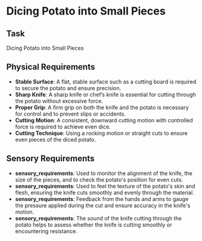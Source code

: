 # Dicing Potato into Small Pieces

## Task
Dicing Potato into Small Pieces
## Physical Requirements
- **Stable Surface**: A flat, stable surface such as a cutting board is required to secure the potato and ensure precision.
- **Sharp Knife**: A sharp knife or chef’s knife is essential for cutting through the potato without excessive force.
- **Proper Grip**: A firm grip on both the knife and the potato is necessary for control and to prevent slips or accidents.
- **Cutting Motion**: A consistent, downward cutting motion with controlled force is required to achieve even dice.
- **Cutting Technique**: Using a rocking motion or straight cuts to ensure even pieces of the diced potato.
## Sensory Requirements
- **sensory_requirements**: Used to monitor the alignment of the knife, the size of the pieces, and to check the potato's position for even cuts.
- **sensory_requirements**: Used to feel the texture of the potato's skin and flesh, ensuring the knife cuts smoothly and evenly through the material.
- **sensory_requirements**: Feedback from the hands and arms to gauge the pressure applied during the cut and ensure accuracy in the knife's motion.
- **sensory_requirements**: The sound of the knife cutting through the potato helps to assess whether the knife is cutting smoothly or encountering resistance.
